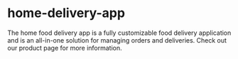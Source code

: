 # home-delivery-app
The home food delivery app is a fully customizable food delivery application and is an all-in-one solution for managing orders and deliveries. Check out our product page for more information.
